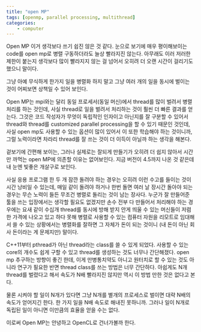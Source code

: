 ```yaml
---
title: "open MP"
tags: [openmp, parallel processing, multithread]
categories:
    - computer
---
```


Open MP 이거 생각보다 쓰기 쉽진 않은 것 같다. 눈으로 보기에 매우 평이해보이는 code를 open mp로 병렬 구동하더라도 늘상 빨라지진 않는다. 아무래도 이러 저러한 제한이 붙는지 생각보다 많이 빨라지지 않는 걸 넘어서 오히려 더 오랜 시간이 걸리기도 했으니 말이다. 

그냥 아예 무식하게 한가지 일을 병렬화 하지 말고 그냥 여러 개의 일을 동시에 벌이는 것이 어찌보면 상책일 수 있어 보인다. 

Open MP는 mpi와는 달리 동일 프로세서(동일 머신)에서 thread를 많이 벌려서 병렬처리를 하는 것인데, 사실 thread로 일을 벌려서 처리하는 것이 훨씬 더 빠른 결과를 얻는다. 그것은 코드 작성자가 무엇이 독립적인 인자이고 아닌지를 잘 구분할 수 있어서 thread와 thread를 customized parallel processing을 할 수 있기 때문인 것인데, 사실 open mp도 사용할 수 있는 옵션이 많이 있어서 이 또한 학습해야 하는 것이니까, 그럴 노력이라면 차라리 thread를 잘 쓰는 것이 더 이득이 아닐까 하는 생각을 해본다.

겉보기에 간편해 보이는, 그러나 실제로는 잘되게 만들기가 오히려 더 쉽지 않아서 시간만 까먹는 open MP에 의존할 이유는 없어보인다. 지금 버전이 4.5까지 나온 것 같은데 내 눈엔 빛좋은 개살구로 보인다.

사실 응용 프로그램 한 두 개 잠깐 돌려야 하는 경우는 오히려 이런 수고를 들이는 것이 시간 낭비일 수 있는데, 매일 같이 돌려야 하거나 한번 돌면 여러 날 장시간 돌아야 되는 경우는 무슨 노력이 들든 무조건 병렬로 돌리는 것이 남는 장사다. 누군가 잘 만들어준 툴을 쓰는 입장에서는 생각할 필요도 없겠지만 손수 전부 다 만들어서 처리해야 하는 경우에는 요새 같이 수십개 thread를 동시에 방해 받지 안게 띄울 수 있는 머신들이 저렴한 가격에 나오고 있고 하다 못해 병렬로 사용할 수 있는 컴퓨터 자원을 리모트로 임대해서 쓸 수 있는 상황에서는 병렬화를 잘하면 그 자체가 돈이 되는 것이니 (내 돈이 아닌 회사 돈이라는 게 문제지만) 말이다.

C++11부터 pthread가 아닌 thread라는 class를 쓸 수 있게 되었다. 사용할 수 있는 core의 개수도 쉽게 구할 수 있고 thread를 생성하는 것도 너무나 간단해졌다. open mp 추구하는 방향이 좋긴 한데, 이게 만병통치약도 아니고 원터치로 할 수 있는 것도 아니라 연구가 필요한 반면 thread class를 쓰는 방법은 너무 간단하다. 아쉽게도 N개 thread를 벌렸다고 해서 속도가 N배 빨라지진 않지만 역시 이 방법 만한 것은 없다고 본다. 

물론 시켜야 할 일이 N개가 있다면 그냥 N개를 별개의 프로세스로 벌이면 대략 N배의 속도가 얻어지긴 한다. 한 가지 일을 N배 속도로 해내진 못하니까. 그러나 일이 N개로 독립된 일이 아니면 이만큼의 효율을 얻을 수는 없다. 

이로써 Open MP는 안녕하고 OpenCL로 건너가볼까 한다. 